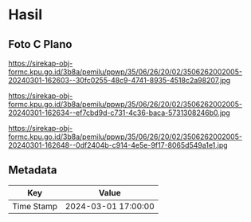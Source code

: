 # Hasil

## Foto C Plano

https://sirekap-obj-formc.kpu.go.id/3b8a/pemilu/ppwp/35/06/26/20/02/3506262002005-20240301-162603--30fc0255-48c9-4741-8935-4518c2a98207.jpg

https://sirekap-obj-formc.kpu.go.id/3b8a/pemilu/ppwp/35/06/26/20/02/3506262002005-20240301-162634--ef7cbd9d-c731-4c36-baca-5731308246b0.jpg

https://sirekap-obj-formc.kpu.go.id/3b8a/pemilu/ppwp/35/06/26/20/02/3506262002005-20240301-162648--0df2404b-c914-4e5e-9f17-8065d549a1e1.jpg


## Metadata

| Key        | Value               |
| ---------- | ------------------- |
| Time Stamp | 2024-03-01 17:00:00 |




